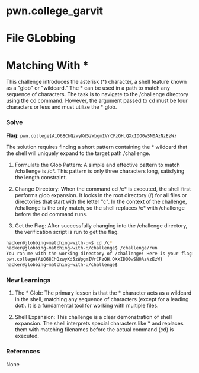 # pwn.college_garvit
# File GLobbing

# Matching With *
This challenge introduces the asterisk (*) character, a shell feature known as a "glob" or "wildcard." The * can be used in a path to match any sequence of characters. The task is to navigate to the /challenge directory using the cd command. However, the argument passed to cd must be four characters or less and must utilize the * glob.

### Solve
**Flag:** `pwn.college{AiO68ChQzwyKd5zWpgmIVrCFzQH.QXxIDO0wSN0AzNzEzW}`

The solution requires finding a short pattern containing the * wildcard that the shell will uniquely expand to the target path /challenge.

1. Formulate the Glob Pattern: A simple and effective pattern to match /challenge is /c*. This pattern is only three characters long, satisfying the length constraint.

2. Change Directory: When the command cd /c* is executed, the shell first performs glob expansion. It looks in the root directory (/) for all files or directories that start with the letter "c". In the context of the challenge, /challenge is the only match, so the shell replaces /c* with /challenge before the cd command runs.

3. Get the Flag: After successfully changing into the /challenge directory, the verification script is run to get the flag.

```bash
hacker@globbing~matching-with-:~$ cd /c*
hacker@globbing~matching-with-:/challenge$ /challenge/run
You ran me with the working directory of /challenge! Here is your flag:
pwn.college{AiO68ChQzwyKd5zWpgmIVrCFzQH.QXxIDO0wSN0AzNzEzW}
hacker@globbing~matching-with-:/challenge$
```
    
### New Learnings
1. The * Glob: The primary lesson is that the * character acts as a wildcard in the shell, matching any sequence of characters (except for a leading dot). It is a fundamental tool for working with multiple files.

2. Shell Expansion: This challenge is a clear demonstration of shell expansion. The shell interprets special characters like * and replaces them with matching filenames before the actual command (cd) is executed.

### References 
None